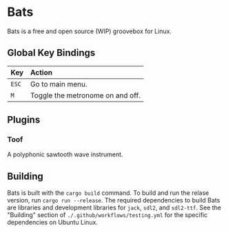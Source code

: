 # Bats

Bats is a free and open source (WIP) groovebox for Linux.

## Global Key Bindings

| Key   | Action                           |
|:------|:---------------------------------|
| `ESC` | Go to main menu.                 |
| `M`   | Toggle the metronome on and off. |


## Plugins

### Toof

A polyphonic sawtooth wave instrument.


## Building

Bats is built with the `cargo build` command. To build and run the
relase version, run `cargo run --release`. The required dependencies
to build Bats are libraries and development libraries for `jack`,
`sdl2`, and `sdl2-ttf`. See the "Building" section of
`./.github/workflows/testing.yml` for the specific dependencies on
Ubuntu Linux.
